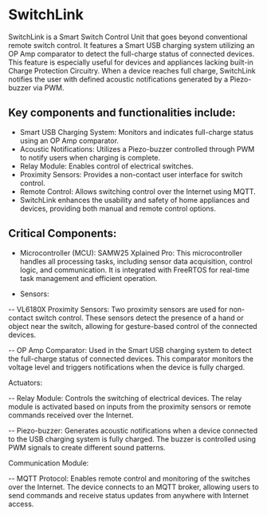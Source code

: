 # SwitchLink

SwitchLink is a Smart Switch Control Unit that goes beyond conventional remote switch control. It features a Smart USB charging system utilizing an OP Amp comparator to detect the full-charge status of connected devices. This feature is especially useful for devices and appliances lacking built-in Charge Protection Circuitry. When a device reaches full charge, SwitchLink notifies the user with defined acoustic notifications generated by a Piezo-buzzer via PWM.

## Key components and functionalities include:

* Smart USB Charging System: Monitors and indicates full-charge status using an OP Amp comparator.
* Acoustic Notifications: Utilizes a Piezo-buzzer controlled through PWM to notify users when charging is complete.
* Relay Module: Enables control of electrical switches.
* Proximity Sensors: Provides a non-contact user interface for switch control.
* Remote Control: Allows switching control over the Internet using MQTT.
* SwitchLink enhances the usability and safety of home appliances and devices, providing both manual and remote control options.


## Critical Components:

* Microcontroller (MCU):
SAMW25 Xplained Pro: This microcontroller handles all processing tasks, including sensor data acquisition, control logic, and communication. It is integrated with FreeRTOS for real-time task management and efficient operation.

* Sensors:

-- VL6180X Proximity Sensors: Two proximity sensors are used for non-contact switch control. These sensors detect the presence of a hand or object near the switch, allowing for gesture-based control of the connected devices.

-- OP Amp Comparator: Used in the Smart USB charging system to detect the full-charge status of connected devices. This comparator monitors the voltage level and triggers notifications when the device is fully charged.

Actuators:

-- Relay Module: Controls the switching of electrical devices. The relay module is activated based on inputs from the proximity sensors or remote commands received over the Internet.

-- Piezo-buzzer: Generates acoustic notifications when a device connected to the USB charging system is fully charged. The buzzer is controlled using PWM signals to create different sound patterns.

Communication Module:

-- MQTT Protocol: Enables remote control and monitoring of the switches over the Internet. The device connects to an MQTT broker, allowing users to send commands and receive status updates from anywhere with Internet access.
